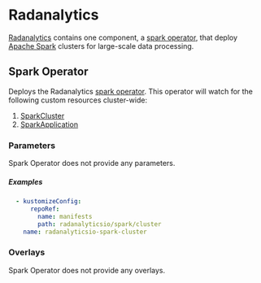 # Radanalytics

[Radanalytics](https://radanalytics.io/) contains one component, a [spark operator](#spark-operator), that deploy [Apache Spark](https://spark.apache.org) clusters for large-scale data processing.

## Spark Operator

Deploys the Radanalytics [spark operator](https://github.com/radanalyticsio/spark-operator). This operator will watch for the following custom resources cluster-wide:

1. [SparkCluster](https://github.com/radanalyticsio/spark-operator#quick-start)
1. [SparkApplication](https://github.com/radanalyticsio/spark-operator#spark-applications)

### Parameters

Spark Operator does not provide any parameters.

##### Examples

```yaml
  - kustomizeConfig:
      repoRef:
        name: manifests
        path: radanalyticsio/spark/cluster
    name: radanalyticsio-spark-cluster
```


### Overlays

Spark Operator does not provide any overlays.
